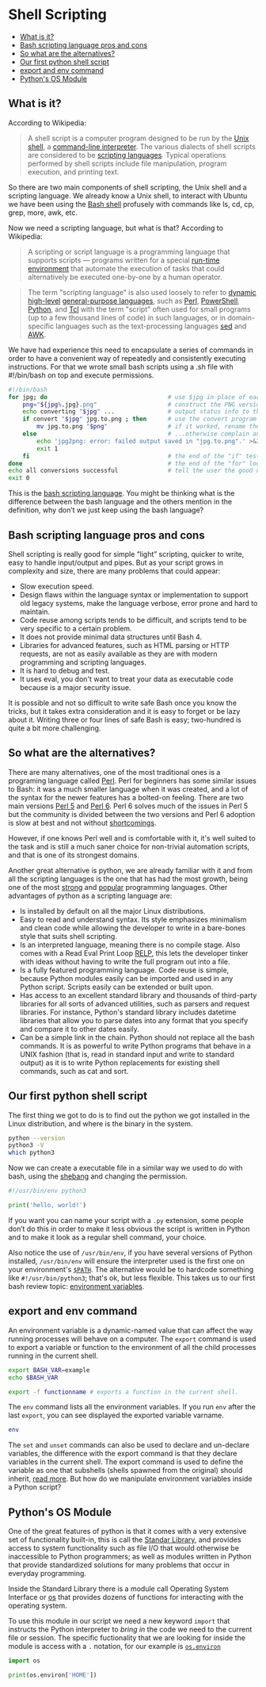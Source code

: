 # Shell Scripting

-   [What is it?](#what-is-it)
-   [Bash scripting language pros and cons](bash-scripting-language-pros-and-cons)
-   [So what are the alternatives?](#so-what-are-the-alternatives)
-   [Our first python shell script](#our-first-python-shell-script)
-   [export and env command](#export-and-env-command)
-   [Python's OS Module](#pythons-os-module)

## What is it?

According to Wikipedia:

> A shell script is a computer program designed to be run by the [Unix shell](https://en.wikipedia.org/wiki/Unix_shell), a [command-line interpreter](https://en.wikipedia.org/wiki/Command-line_interpreter). The various dialects of shell scripts are considered to be [scripting languages](https://en.wikipedia.org/wiki/Scripting_language). Typical operations performed by shell scripts include file manipulation, program execution, and printing text.

So there are two main components of shell scripting, the Unix shell and a scripting language. We already know a Unix shell, to interact with Ubuntu we have been using the [Bash shell](<https://en.wikipedia.org/wiki/Bash_(Unix_shell)>) profusely with commands like ls, cd, cp, grep, more, awk, etc.

Now we need a scripting language, but what is that? According to Wikipedia:

> A scripting or script language is a programming language that supports scripts — programs written for a special [run-time environment](https://en.wikipedia.org/wiki/Run-time_environment) that automate the execution of tasks that could alternatively be executed one-by-one by a human operator.

> The term "scripting language" is also used loosely to refer to [dynamic](https://en.wikipedia.org/wiki/Dynamic_programming_language) [high-level](https://en.wikipedia.org/wiki/High-level_language) [general-purpose languages](https://en.wikipedia.org/wiki/General-purpose_programming_language), such as [Perl](https://en.wikipedia.org/wiki/Perl), [PowerShell](https://en.wikipedia.org/wiki/PowerShell), [Python](<https://en.wikipedia.org/wiki/Python_(programming_language)>), and [Tcl](https://en.wikipedia.org/wiki/Tcl) with the term "script" often used for small programs (up to a few thousand lines of code) in such languages, or in domain-specific languages such as the text-processing languages [sed](https://en.wikipedia.org/wiki/Sed) and [AWK](https://en.wikipedia.org/wiki/AWK).

We have had experience this need to encapsulate a series of commands in order to have a convenient way of repeatedly and consistently executing instructions. For that we wrote small bash scripts using a .sh file with #!/bin/bash on top and execute permissions.

```bash
#!/bin/bash
for jpg; do                                  # use $jpg in place of each filename given, in turn
    png="${jpg%.jpg}.png"                    # construct the PNG version of the filename by replacing .jpg with .png
    echo converting "$jpg" ...               # output status info to the user running the script
    if convert "$jpg" jpg.to.png ; then      # use the convert program (common in Linux) to create the PNG in a temp file
        mv jpg.to.png "$png"                 # if it worked, rename the temporary PNG image to the correct name
    else                                     # ...otherwise complain and exit from the script
        echo 'jpg2png: error: failed output saved in "jpg.to.png".' >&2
        exit 1
    fi                                       # the end of the "if" test construct
done                                         # the end of the "for" loop
echo all conversions successful              # tell the user the good news
exit 0
```

This is the [bash scripting language](https://en.wikibooks.org/wiki/Bash_Shell_Scripting). You might be thinking what is the difference between the bash language and the others mention in the definition, why don’t we just keep using the bash language?

## Bash scripting language pros and cons

Shell scripting is really good for simple “light” scripting, quicker to write, easy to handle input/output and pipes. But as your script grows in complexity and size, there are many problems that could appear:

-   Slow execution speed.
-   Design flaws within the language syntax or implementation to support old legacy systems, make the language verbose, error prone and hard to maintain.
-   Code reuse among scripts tends to be difficult, and scripts tend to be very specific to a certain problem.
-   It does not provide minimal data structures until Bash 4.
-   Libraries for advanced features, such as HTML parsing or HTTP requests, are not as easily available as they are with modern programming and scripting languages.
-   It is hard to debug and test.
-   It uses eval, you don't want to treat your data as executable code because is a major security issue.

It is possible and not so difficult to write safe Bash once you know the tricks, but it takes extra consideration and it is easy to forget or be lazy about it. Writing three or four lines of safe Bash is easy; two-hundred is quite a bit more challenging.

## So what are the alternatives?

There are many alternatives, one of the most traditional ones is a programing language called [Perl](https://en.wikipedia.org/wiki/Perl). Perl for beginners has some similar issues to Bash: it was a much smaller language when it was created, and a lot of the syntax for the newer features has a bolted-on feeling. There are two main versions [Perl 5](https://www.perl.org/) and [Perl 6](https://perl6.org/). Perl 6 solves much of the issues in Perl 5 but the community is divided between the two versions and Perl 6 adoption is slow at best and not without [shortcomings](https://www.evanmiller.org/a-review-of-perl-6.html).

However, if one knows Perl well and is comfortable with it, it's well suited to the task and is still a much saner choice for non-trivial automation scripts, and that is one of its strongest domains.

Another great alternative is python, we are already familiar with it and from all the scripting languages is the one that has had the most growth, being one of the most [strong](http://pypl.github.io/PYPL.html) and [popular](https://www.tiobe.com/tiobe-index/) programming languages. Other advantages of python as a scripting language are:

-   Is installed by default on all the major Linux distributions.
-   Easy to read and understand syntax. Its style emphasizes minimalism and clean code while allowing the developer to write in a bare-bones style that suits shell scripting.
-   Is an interpreted language, meaning there is no compile stage. Also comes with a Read Eval Print Loop [RELP](https://en.wikipedia.org/wiki/Read%E2%80%93eval%E2%80%93print_loop), this lets the developer tinker with ideas without having to write the full program out into a file.
-   Is a fully featured programming language. Code reuse is simple, because Python modules easily can be imported and used in any Python script. Scripts easily can be extended or built upon.
-   Has access to an excellent standard library and thousands of third-party libraries for all sorts of advanced utilities, such as parsers and request libraries. For instance, Python's standard library includes datetime libraries that allow you to parse dates into any format that you specify and compare it to other dates easily.
-   Can be a simple link in the chain. Python should not replace all the bash commands. It is as powerful to write Python programs that behave in a UNIX fashion (that is, read in standard input and write to standard output) as it is to write Python replacements for existing shell commands, such as cat and sort.

## Our first python shell script

The first thing we got to do is to find out the python we got installed in the Linux distribution, and where is the binary in the system.

```bash
python --version
python3 -V
which python3
```

Now we can create a executable file in a similar way we used to do with bash, using the [shebang](<https://en.wikipedia.org/wiki/Shebang_(Unix)>) and changing the permission.

```python
#!/usr/bin/env python3

print('hello, world!')
```

If you want you can name your script with a `.py` extension, some people don’t do this in order to make it less obvious the script is written in Python and to make it look as a regular shell command, your choice.

Also notice the use of `/usr/bin/env`, if you have several versions of Python installed, `/usr/bin/env` will ensure the interpreter used is the first one on your environment's [`$PATH`](<https://en.wikipedia.org/wiki/PATH_(variable)>). The alternative would be to hardcode something like `#!/usr/bin/python3`; that's ok, but less flexible. This takes us to our first bash review topic: [environment variables](https://en.wikipedia.org/wiki/Environment_variable).

## export and env command

An environment variable is a dynamic-named value that can affect the way running processes will behave on a computer. The `export` command is used to export a variable or function to the environment of all the child processes running in the current shell.

```bash
export BASH_VAR=example
echo $BASH_VAR

export -f functionname # exports a function in the current shell.
```

The `env` command lists all the environment variables. If you run `env` after the last `export`, you can see displayed the exported variable varname.

```bash
env
```

The `set` and `unset` commands can also be used to declare and un-declare variables, the difference with the export command is that they declare variables in the current shell. The export command is used to define the variable as one that subshells (shells spawned from the original) should inherit, [read more](http://hackjutsu.com/2016/08/04/Difference%20between%20set,%20export%20and%20env%20in%20bash/). But how do we manipulate environment variables inside a Python script?

## Python's OS Module

One of the great features of python is that it comes with a very extensive set of functionality built-in, this is call the [Standar Library](https://docs.python.org/3/library/), and provides access to system functionality such as file I/O that would otherwise be inaccessible to Python programmers; as well as modules written in Python that provide standardized solutions for many problems that occur in everyday programming.

Inside the Standard Library there is a module call Operating System Interface or [os](https://docs.python.org/3/library/os.html#module-os) that provides dozens of functions for interacting with the operating system.

To use this module in our script we need a new keyword `import` that instructs the Python interpreter to _bring in_ the code we need to the current file or session. The specific fuctionality that we are looking for inside the module is access with a `.` notation, for our example is [`os.environ`](https://docs.python.org/3/library/os.html#os.environ)

```python
import os

print(os.environ['HOME'])
```
